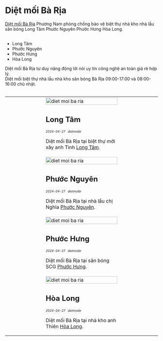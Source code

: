 <div vocab="https://schema.org/" typeof="Table">
	<h1 property="about">Diệt mối Bà Rịa</h1>
	<a href="https://dietmoibr.thuongmai.blog/dietmoi/baria/diet-moi-ba-ria.html" title="diệt mối bà rịa" target="_blank">Diệt mối Bà Rịa</a> Phương Nam phòng chống bảo vệ biệt thự nhà kho nhà lầu sân bóng Long Tâm Phước Nguyên Phước Hưng Hòa Long.<br><br>
	<ul><li>Long Tâm</li><li>Phước Nguyên</li><li>Phước Hưng</li><li>Hòa Long</li></ul>
	Diệt mối Bà Rịa tư duy năng động lời nói uy tín công nghệ an toàn giá rẻ hợp lý.<br>
	Diệt mối biệt thự nhà lầu nhà kho sân bóng Bà Rịa 09:00-17:00 và 08:00-16:00 chủ nhật.<br><br>
	<table style="width: 100%;" class="table_dietmoibaria" property="cssSelector" content=".table_dietmoibaria">
		<tr style="width: 100%;">
			<td style="width: 25%;"></td>
			<td style="width: 50%;">
				<img class="image" src="https://wiki.thuongmai.blog/images/6/69/Logo-biet-thu-anh-tinh-long-tam.jpg" width="100%;" alt="diet moi ba ria"/>
				<h2>Long Tâm</h2>
				<div style="font-size: 10px;"><i>2024-04-27</i> &nbsp; <i>dietmoibr</i></div>
				<p>Diệt mối Bà Rịa tại biệt thự mới xây anh Tình <a href="https://dietmoibr.thuongmai.blog/dietmoi/baria/diet-moi-ba-ria-biet-thu-long-tam.html" title="diệt mối bà rịa" target="_blank">Long Tâm</a>.</p>
			</td>
			<td style="width: 25%;"></td>
		</tr>
		<tr style="width: 100%;">
			<td style="width: 25%;"></td>
			<td style="width: 50%;">
				<img class="image" src="https://wiki.thuongmai.blog/images/d/d3/Logo-nha-chi-nghia-phuoc-nguyen.jpg" width="100%;" alt="diet moi ba ria"/>
				<h2>Phước Nguyên</h2>
				<div style="font-size: 10px;"><i>2024-04-27</i> &nbsp; <i>dietmoibr</i></div>
				<p>Diệt mối Bà Rịa tại nhà lầu chị Nghĩa <a href="https://dietmoibr.thuongmai.blog/dietmoi/baria/diet-moi-ba-ria-nha-lau-phuoc-nguyen.html" title="diệt mối bà rịa" target="_blank">Phước Nguyên</a>.</p>
			</td>
			<td style="width: 25%;"></td>
		</tr>
		<tr style="width: 100%;">
			<td style="width: 25%;"></td>
			<td style="width: 50%;">
				<img class="image" src="https://wiki.thuongmai.blog/images/a/ad/Logo-san-van-dong-scg-phuoc-hung.jpg" width="100%;" alt="diet moi ba ria"/>
				<h2>Phước Hưng</h2>
				<div style="font-size: 10px;"><i>2024-04-27</i> &nbsp; <i>dietmoibr</i></div>
				<p>Diệt mối Bà Rịa tại sân bóng SCG <a href="https://dietmoibr.thuongmai.blog/dietmoi/baria/diet-moi-ba-ria-san-bong-phuoc-hung.html" title="diệt mối bà rịa" target="_blank">Phước Hưng</a>.</p>
			</td>
			<td style="width: 25%;"></td>
		</tr>
		<tr style="width: 100%;">
			<td style="width: 25%;"></td>
			<td style="width: 50%;">
				<img class="image" src="https://wiki.thuongmai.blog/images/4/47/Logo-nha-go-anh-thien-hoa-long.jpg" width="100%;" alt="diet moi ba ria"/>
				<h2>Hòa Long</h2>
				<div style="font-size: 10px;"><i>2024-04-27</i> &nbsp; <i>dietmoibr</i></div>
				<p>Diệt mối Bà Rịa tại nhà kho anh Thiên <a href="https://dietmoibr.thuongmai.blog/dietmoi/baria/diet-moi-ba-ria-nha-kho-hoa-long.html" title="diệt mối bà rịa" target="_blank">Hòa Long</a>.</p>
			</td>
			<td style="width: 25%;"></td>
		</tr>
	</table>
</div>

